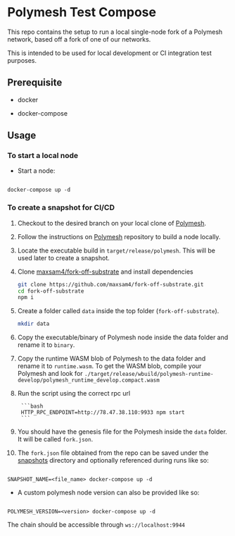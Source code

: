 
# Polymesh Test Compose
This repo contains the setup to run a local single-node fork of a Polymesh network, based off a fork of one of our networks.

This is intended to be used for local development or CI integration test purposes.

## Prerequisite

- docker

- docker-compose


## Usage

### To start a local node

- Start a node:

```

docker-compose up -d

```

### To create a snapshot for CI/CD


1. Checkout to the desired branch on your local clone of [Polymesh](https://github.com/PolymathNetwork/Polymesh).

2. Follow the instructions on [Polymesh](https://github.com/PolymathNetwork/Polymesh) repository to build a node locally.

3. Locate the executable build in ```target/release/polymesh```. This will be used later to create a snapshot.

4. Clone [maxsam4/fork-off-substrate](https://github.com/maxsam4/fork-off-substrate) and install dependencies

    ```bash
    git clone https://github.com/maxsam4/fork-off-substrate.git
    cd fork-off-substrate
    npm i
    ```

5. Create a folder called `data` inside the top folder (`fork-off-substrate`).

    ```bash
    mkdir data
    ```
6. Copy the executable/binary of Polymesh node inside the data folder and rename it to `binary`.

7. Copy the runtime WASM blob of Polymesh to the data folder and rename it to `runtime.wasm`. To get the WASM blob, compile your Polymesh and look for `./target/release/wbuild/polymesh-runtime-develop/polymesh_runtime_develop.compact.wasm`

8. Run the script using the correct rpc url

        ```bash
        HTTP_RPC_ENDPOINT=http://78.47.38.110:9933 npm start
        ```

9. You should have the genesis file for the Polymesh inside the `data` folder. It will be called `fork.json`.

10. The `fork.json` file obtained from the repo can be saved under the [snapshots](./snapshots) directory and optionally referenced during runs like so:

```

SNAPSHOT_NAME=<file_name> docker-compose up -d

```
- A custom polymesh node version can also be provided like so:

```

POLYMESH_VERSION=<version> docker-compose up -d

```
The chain should be accessible through `ws://localhost:9944`
